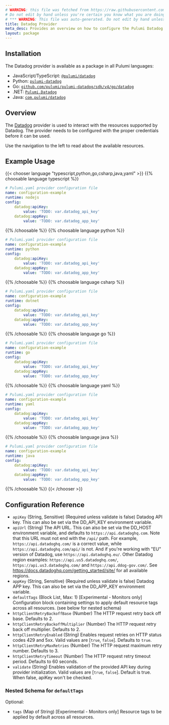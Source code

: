 ```yaml
---
# WARNING: this file was fetched from https://raw.githubusercontent.com/pulumi/pulumi-datadog/v4.48.1/docs/_index.md
# Do not edit by hand unless you're certain you know what you are doing!
# *** WARNING: This file was auto-generated. Do not edit by hand unless you're certain you know what you are doing! ***
title: Datadog Provider
meta_desc: Provides an overview on how to configure the Pulumi Datadog provider.
layout: package
---
```

## Installation

The Datadog provider is available as a package in all Pulumi languages:

* JavaScript/TypeScript: [`@pulumi/datadog`](https://www.npmjs.com/package/@pulumi/datadog)
* Python: [`pulumi-datadog`](https://pypi.org/project/pulumi-datadog/)
* Go: [`github.com/pulumi/pulumi-datadog/sdk/v4/go/datadog`](https://github.com/pulumi/pulumi-datadog)
* .NET: [`Pulumi.Datadog`](https://www.nuget.org/packages/Pulumi.Datadog)
* Java: [`com.pulumi/datadog`](https://central.sonatype.com/artifact/com.pulumi/datadog)
## Overview

The [Datadog](https://www.datadoghq.com) provider is used to interact with the resources supported by Datadog. The provider needs to be configured with the proper credentials before it can be used. 

Use the navigation to the left to read about the available resources.
## Example Usage

{{< chooser language "typescript,python,go,csharp,java,yaml" >}}
{{% choosable language typescript %}}
```yaml
# Pulumi.yaml provider configuration file
name: configuration-example
runtime: nodejs
config:
    datadog:apiKey:
        value: 'TODO: var.datadog_api_key'
    datadog:appKey:
        value: 'TODO: var.datadog_app_key'

```

{{% /choosable %}}
{{% choosable language python %}}
```yaml
# Pulumi.yaml provider configuration file
name: configuration-example
runtime: python
config:
    datadog:apiKey:
        value: 'TODO: var.datadog_api_key'
    datadog:appKey:
        value: 'TODO: var.datadog_app_key'

```

{{% /choosable %}}
{{% choosable language csharp %}}
```yaml
# Pulumi.yaml provider configuration file
name: configuration-example
runtime: dotnet
config:
    datadog:apiKey:
        value: 'TODO: var.datadog_api_key'
    datadog:appKey:
        value: 'TODO: var.datadog_app_key'

```

{{% /choosable %}}
{{% choosable language go %}}
```yaml
# Pulumi.yaml provider configuration file
name: configuration-example
runtime: go
config:
    datadog:apiKey:
        value: 'TODO: var.datadog_api_key'
    datadog:appKey:
        value: 'TODO: var.datadog_app_key'

```

{{% /choosable %}}
{{% choosable language yaml %}}
```yaml
# Pulumi.yaml provider configuration file
name: configuration-example
runtime: yaml
config:
    datadog:apiKey:
        value: 'TODO: var.datadog_api_key'
    datadog:appKey:
        value: 'TODO: var.datadog_app_key'

```

{{% /choosable %}}
{{% choosable language java %}}
```yaml
# Pulumi.yaml provider configuration file
name: configuration-example
runtime: java
config:
    datadog:apiKey:
        value: 'TODO: var.datadog_api_key'
    datadog:appKey:
        value: 'TODO: var.datadog_app_key'

```

{{% /choosable %}}
{{< /chooser >}}
## Configuration Reference

- `apiKey` (String, Sensitive) (Required unless validate is false) Datadog API key. This can also be set via the DD_API_KEY environment variable.
- `apiUrl` (String) The API URL. This can also be set via the DD_HOST environment variable, and defaults to `https://api.datadoghq.com`. Note that this URL must not end with the `/api/` path. For example, `https://api.datadoghq.com/` is a correct value, while `https://api.datadoghq.com/api/` is not. And if you're working with "EU" version of Datadog, use `https://api.datadoghq.eu/`. Other Datadog region examples: `https://api.us5.datadoghq.com/`, `https://api.us3.datadoghq.com/` and `https://api.ddog-gov.com/`. See <https://docs.datadoghq.com/getting_started/site/> for all available regions.
- `appKey` (String, Sensitive) (Required unless validate is false) Datadog APP key. This can also be set via the DD_APP_KEY environment variable.
- `defaultTags` (Block List, Max: 1) [Experimental - Monitors only] Configuration block containing settings to apply default resource tags across all resources. (see below for nested schema)
- `httpClientRetryBackoffBase` (Number) The HTTP request retry back off base. Defaults to 2.
- `httpClientRetryBackoffMultiplier` (Number) The HTTP request retry back off multiplier. Defaults to 2.
- `httpClientRetryEnabled` (String) Enables request retries on HTTP status codes 429 and 5xx. Valid values are [`true`, `false`]. Defaults to `true`.
- `httpClientRetryMaxRetries` (Number) The HTTP request maximum retry number. Defaults to 3.
- `httpClientRetryTimeout` (Number) The HTTP request retry timeout period. Defaults to 60 seconds.
- `validate` (String) Enables validation of the provided API key during provider initialization. Valid values are [`true`, `false`]. Default is true. When false, apiKey won't be checked.

<a id="nestedblock--default_tags"></a>
### Nested Schema for `defaultTags`

Optional:

- `tags` (Map of String) [Experimental - Monitors only] Resource tags to be applied by default across all resources.